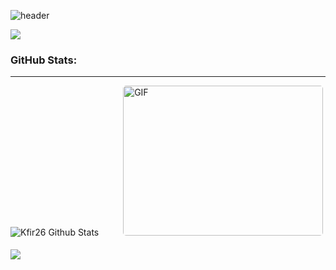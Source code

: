 ![header](https://capsule-render.vercel.app/api?type=wave&color=gradient&height=225&section=header&text=Hi%20👋,%20I'm%20kfir&fontSize=35&fontAlignY=32)

<img src="https://raw.githubusercontent.com/kfir26/kfir26/master/deer-anim3.gif">

   


### GitHub Stats:
---
<p>
<img align="left-bottom" alt="Kfir26 Github Stats" src="https://github-readme-stats.vercel.app/api?username=kfir26&theme=cobalt&show_icons=true&hide_border=true"/>
<img style="border-radius: 5px; margin: 0 0 5px 35px;" alt="GIF" width="320px" height="240px" src="https://miro.medium.com/max/875/1*Urc28sbnORGOW5oyohQ06g.gif"/>
 <br></br>
 <img src="https://github-readme-stats.vercel.app/api/top-langs/?username=kfir26&layout=compact"/>
</p>


